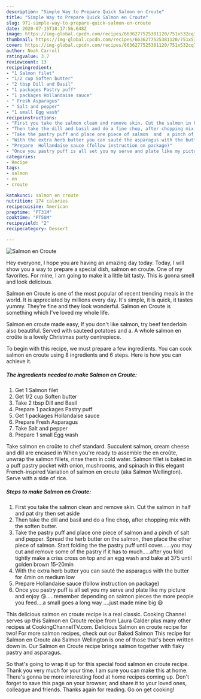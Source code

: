 ```yaml
---
description: "Simple Way to Prepare Quick Salmon en Croute"
title: "Simple Way to Prepare Quick Salmon en Croute"
slug: 971-simple-way-to-prepare-quick-salmon-en-croute
date: 2020-07-15T18:17:56.648Z
image: https://img-global.cpcdn.com/recipes/6636277525381120/751x532cq70/salmon-en-croute-recipe-main-photo.jpg
thumbnail: https://img-global.cpcdn.com/recipes/6636277525381120/751x532cq70/salmon-en-croute-recipe-main-photo.jpg
cover: https://img-global.cpcdn.com/recipes/6636277525381120/751x532cq70/salmon-en-croute-recipe-main-photo.jpg
author: Noah Carroll
ratingvalue: 3.7
reviewcount: 13
recipeingredient:
- "1 Salmon filet"
- "1/2 cup Soften butter"
- "2 tbsp Dill and Basil"
- "1 packages Pastry puff"
- "1 packages Hollandaise sauce"
- " Fresh Asparagus"
- " Salt and pepper"
- "1 small Egg wash"
recipeinstructions:
- "First you take the salmon clean and remove skin. Cut the salmon in half and pat dry then set aside"
- "Then take the dill and basil and do a fine chop, after chopping mix with the soften butter."
- "Take the pastry puff and place one piece of salmon  and  a pinch of salt and pepper. Spread the herb butter on the salmon, then place the other piece of salmon. Start folding the the pastry puff until cover......you may cut and remove some of the pastry if it has to much.....after you fold tightly make a criss cross on top and an egg wash and bake at 375 until golden brown 15-20min"
- "With the extra herb butter you can sauté the asparagus with the butter for 4min on medium low"
- "Prepare  Hollandaise sauce (follow instruction on package)"
- "Once you pastry puff is all set you my serve and plate like my picture and enjoy 😘.....remember depending on salmon pieces the more people you feed....a small goes a long way ....just made mine big 😃"
categories:
- Recipe
tags:
- salmon
- en
- croute

katakunci: salmon en croute 
nutrition: 174 calories
recipecuisine: American
preptime: "PT31M"
cooktime: "PT58M"
recipeyield: "2"
recipecategory: Dessert

---
```



![Salmon en Croute](https://img-global.cpcdn.com/recipes/6636277525381120/751x532cq70/salmon-en-croute-recipe-main-photo.jpg)

Hey everyone, I hope you are having an amazing day today. Today, I will show you a way to prepare a special dish, salmon en croute. One of my favorites. For mine, I am going to make it a little bit tasty. This is gonna smell and look delicious.

Salmon en Croute is one of the most popular of recent trending meals in the world. It is appreciated by millions every day. It's simple, it is quick, it tastes yummy. They're fine and they look wonderful. Salmon en Croute is something which I've loved my whole life.

Salmon en croute made easy, If you don&#39;t like salmon, try beef tenderloin also beautiful. Served with sauteed potatoes and a. A whole salmon en croûte is a lovely Christmas party centrepiece.


To begin with this recipe, we must prepare a few ingredients. You can cook salmon en croute using 8 ingredients and 6 steps. Here is how you can achieve it.

<!--inarticleads1-->

##### The ingredients needed to make Salmon en Croute:

1. Get 1 Salmon filet
1. Get 1/2 cup Soften butter
1. Take 2 tbsp Dill and Basil
1. Prepare 1 packages Pastry puff
1. Get 1 packages Hollandaise sauce
1. Prepare  Fresh Asparagus
1. Take  Salt and pepper
1. Prepare 1 small Egg wash


Take salmon en croûte to chef standard. Succulent salmon, cream cheese and dill are encased in When you&#39;re ready to assemble the en croûte, unwrap the salmon fillets, rinse them in cold water. Salmon fillet is baked in a puff pastry pocket with onion, mushrooms, and spinach in this elegant French-inspired Variation of salmon en croute (aka Salmon Wellington). Serve with a side of rice. 

<!--inarticleads2-->

##### Steps to make Salmon en Croute:

1. First you take the salmon clean and remove skin. Cut the salmon in half and pat dry then set aside
1. Then take the dill and basil and do a fine chop, after chopping mix with the soften butter.
1. Take the pastry puff and place one piece of salmon  and  a pinch of salt and pepper. Spread the herb butter on the salmon, then place the other piece of salmon. Start folding the the pastry puff until cover......you may cut and remove some of the pastry if it has to much.....after you fold tightly make a criss cross on top and an egg wash and bake at 375 until golden brown 15-20min
1. With the extra herb butter you can sauté the asparagus with the butter for 4min on medium low
1. Prepare  Hollandaise sauce (follow instruction on package)
1. Once you pastry puff is all set you my serve and plate like my picture and enjoy 😘.....remember depending on salmon pieces the more people you feed....a small goes a long way ....just made mine big 😃


This delicious salmon en croute recipe is a real classic. Cooking Channel serves up this Salmon en Croute recipe from Laura Calder plus many other recipes at CookingChannelTV.com. Delicious Salmon en croute recipe for two! For more salmon recipes, check out our Baked Salmon This recipe for Salmon en Croute aka Salmon Wellington is one of those that&#39;s been written down in. Our Salmon en Croute recipe brings salmon together with flaky pastry and asparagus. 

So that's going to wrap it up for this special food salmon en croute recipe. Thank you very much for your time. I am sure you can make this at home. There's gonna be more interesting food at home recipes coming up. Don't forget to save this page on your browser, and share it to your loved ones, colleague and friends. Thanks again for reading. Go on get cooking!
